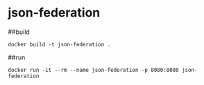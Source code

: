 # json-federation

##build

~~~
docker build -t json-federation .
~~~

##run

~~~
docker run -it --rm --name json-federation -p 8080:8080 json-federation
~~~
